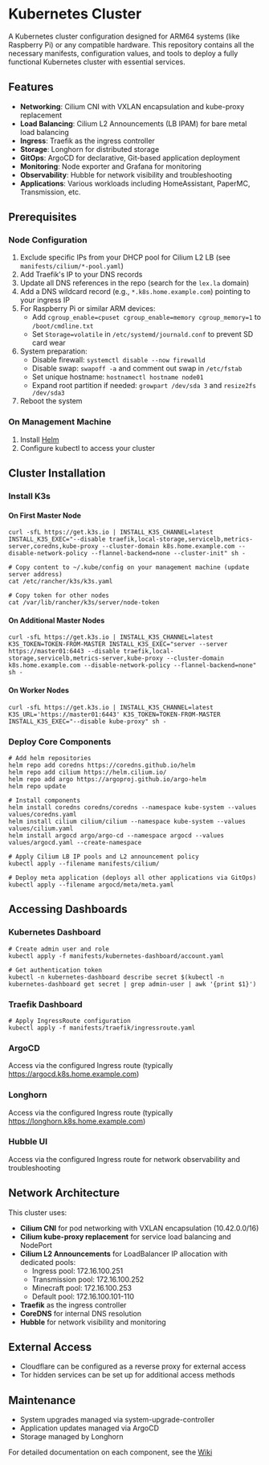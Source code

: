 # Kubernetes Cluster

A Kubernetes cluster configuration designed for ARM64 systems (like Raspberry Pi) or any compatible hardware. This repository contains all the necessary manifests, configuration values, and tools to deploy a fully functional Kubernetes cluster with essential services.

## Features

- **Networking**: Cilium CNI with VXLAN encapsulation and kube-proxy replacement
- **Load Balancing**: Cilium L2 Announcements (LB IPAM) for bare metal load balancing
- **Ingress**: Traefik as the ingress controller
- **Storage**: Longhorn for distributed storage
- **GitOps**: ArgoCD for declarative, Git-based application deployment
- **Monitoring**: Node exporter and Grafana for monitoring
- **Observability**: Hubble for network visibility and troubleshooting
- **Applications**: Various workloads including HomeAssistant, PaperMC, Transmission, etc.

## Prerequisites

### Node Configuration

1. Exclude specific IPs from your DHCP pool for Cilium L2 LB (see `manifests/cilium/*-pool.yaml`)
2. Add Traefik's IP to your DNS records
3. Update all DNS references in the repo (search for the `lex.la` domain)
4. Add a DNS wildcard record (e.g., `*.k8s.home.example.com`) pointing to your ingress IP
5. For Raspberry Pi or similar ARM devices:
   - Add `cgroup_enable=cpuset cgroup_enable=memory cgroup_memory=1` to `/boot/cmdline.txt`
   - Set `Storage=volatile` in `/etc/systemd/journald.conf` to prevent SD card wear
6. System preparation:
   - Disable firewall: `systemctl disable --now firewalld`
   - Disable swap: `swapoff -a` and comment out swap in `/etc/fstab`
   - Set unique hostname: `hostnamectl hostname node01`
   - Expand root partition if needed: `growpart /dev/sda 3` and `resize2fs /dev/sda3`
7. Reboot the system

### On Management Machine

1. Install [Helm](https://helm.sh/docs/intro/install/)
2. Configure kubectl to access your cluster

## Cluster Installation

### Install K3s

#### On First Master Node

```shell
curl -sfL https://get.k3s.io | INSTALL_K3S_CHANNEL=latest INSTALL_K3S_EXEC="--disable traefik,local-storage,servicelb,metrics-server,coredns,kube-proxy --cluster-domain k8s.home.example.com --disable-network-policy --flannel-backend=none --cluster-init" sh -

# Copy content to ~/.kube/config on your management machine (update server address)
cat /etc/rancher/k3s/k3s.yaml

# Copy token for other nodes
cat /var/lib/rancher/k3s/server/node-token
```

#### On Additional Master Nodes

```shell
curl -sfL https://get.k3s.io | INSTALL_K3S_CHANNEL=latest K3S_TOKEN=TOKEN-FROM-MASTER INSTALL_K3S_EXEC="server --server https://master01:6443 --disable traefik,local-storage,servicelb,metrics-server,kube-proxy --cluster-domain k8s.home.example.com --disable-network-policy --flannel-backend=none" sh -
```

#### On Worker Nodes

```shell
curl -sfL https://get.k3s.io | INSTALL_K3S_CHANNEL=latest K3S_URL='https://master01:6443' K3S_TOKEN=TOKEN-FROM-MASTER INSTALL_K3S_EXEC="--disable kube-proxy" sh -
```

### Deploy Core Components

```shell
# Add helm repositories
helm repo add coredns https://coredns.github.io/helm
helm repo add cilium https://helm.cilium.io/
helm repo add argo https://argoproj.github.io/argo-helm
helm repo update

# Install components
helm install coredns coredns/coredns --namespace kube-system --values values/coredns.yaml
helm install cilium cilium/cilium --namespace kube-system --values values/cilium.yaml
helm install argocd argo/argo-cd --namespace argocd --values values/argocd.yaml --create-namespace

# Apply Cilium LB IP pools and L2 announcement policy
kubectl apply --filename manifests/cilium/

# Deploy meta application (deploys all other applications via GitOps)
kubectl apply --filename argocd/meta/meta.yaml
```

## Accessing Dashboards

### Kubernetes Dashboard

```shell
# Create admin user and role
kubectl apply -f manifests/kubernetes-dashboard/account.yaml

# Get authentication token
kubectl -n kubernetes-dashboard describe secret $(kubectl -n kubernetes-dashboard get secret | grep admin-user | awk '{print $1}')
```

### Traefik Dashboard

```shell
# Apply IngressRoute configuration
kubectl apply -f manifests/traefik/ingressroute.yaml
```

### ArgoCD

Access via the configured Ingress route (typically https://argocd.k8s.home.example.com)

### Longhorn

Access via the configured Ingress route (typically https://longhorn.k8s.home.example.com)

### Hubble UI

Access via the configured Ingress route for network observability and troubleshooting

## Network Architecture

This cluster uses:
- **Cilium CNI** for pod networking with VXLAN encapsulation (10.42.0.0/16)
- **Cilium kube-proxy replacement** for service load balancing and NodePort
- **Cilium L2 Announcements** for LoadBalancer IP allocation with dedicated pools:
  - Ingress pool: 172.16.100.251
  - Transmission pool: 172.16.100.252
  - Minecraft pool: 172.16.100.253
  - Default pool: 172.16.100.101-110
- **Traefik** as the ingress controller
- **CoreDNS** for internal DNS resolution
- **Hubble** for network visibility and monitoring

## External Access

- Cloudflare can be configured as a reverse proxy for external access
- Tor hidden services can be set up for additional access methods

## Maintenance

- System upgrades managed via system-upgrade-controller
- Application updates managed via ArgoCD
- Storage managed by Longhorn

For detailed documentation on each component, see the [Wiki](../k8s.wiki)

